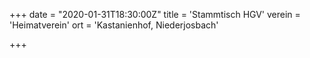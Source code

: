 +++
date = "2020-01-31T18:30:00Z"
title = 'Stammtisch HGV'
verein = 'Heimatverein'
ort = 'Kastanienhof, Niederjosbach'

+++

      